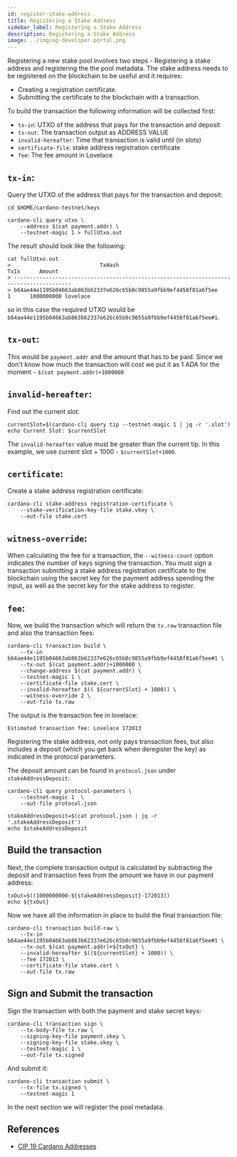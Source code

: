 ```yaml
---
id: register-stake-address
title: Registering a Stake Address
sidebar_label: Registering a Stake Address
description: Registering a Stake Address 
image: ../img/og-developer-portal.png
---
```


Registering a new stake pool involves two steps - Registering a stake address and registering the the pool metadata. The stake address needs to be registered on the blockchain to be useful and it requires:

* Creating a registration certificate.
* Submitting the certificate to the blockchain with a transaction.

To build the transaction the following information will be collected first:

* `tx-in`: UTXO of the address that pays for the transaction and deposit
* `tx-out`: The transaction output as ADDRESS VALUE
* `invalid-hereafter`: Time that transaction is valid until (in slots)
* `certificate-file`: stake address registration certificate
* `fee`: The fee amount in Lovelace

## `tx-in`:

Query the UTXO of the address that pays for the transaction and deposit:

```
cd $HOME/cardano-testnet/keys

cardano-cli query utxo \
    --address $(cat payment.addr) \
    --testnet-magic 1 > fullUtxo.out
```

The result should look like the following:

```
cat fullUtxo.out
>                            TxHash                                 TxIx      Amount
> ----------------------------------------------------------------------------------------
> b64ae44e1195b04663ab863b62337e626c65b0c9855a9fbb9ef4458f81a6f5ee     1      1000000000 lovelace
```

so in this case the required UTXO would be `b64ae44e1195b04663ab863b62337e626c65b0c9855a9fbb9ef4458f81a6f5ee#1`.

## `tx-out`:

This would be `payment.addr` and the amount that has to be paid.  Since we don't know how much the transaction will cost we put it as 1 ADA for the moment - `$(cat payment.addr)+1000000`

## `invalid-hereafter`:

Find out the current slot:
```
currentSlot=$(cardano-cli query tip --testnet-magic 1 | jq -r '.slot')
echo Current Slot: $currentSlot
```

The `invalid-hereafter` value must be greater than the current tip. In this example, we use current slot + 1000 -  `$currentSlot+1000`.

## `certificate`:

Create a stake address registration certificate:

```
cardano-cli stake-address registration-certificate \
    --stake-verification-key-file stake.vkey \
    --out-file stake.cert
```

## `witness-override`:

When calculating the fee for a transaction, the `--witness-count` option indicates the number of keys signing the transaction. You must sign a transaction submitting a stake address registration certificate to the blockchain using the secret key for the payment address spending the input, as well as the secret key for the stake address to register.

## `fee`:

Now, we build the transaction which will return the `tx.raw` transaction file and also the transaction fees:

```
cardano-cli transaction build \
    --tx-in b64ae44e1195b04663ab863b62337e626c65b0c9855a9fbb9ef4458f81a6f5ee#1 \
    --tx-out $(cat payment.addr)+1000000 \
    --change-address $(cat payment.addr) \
    --testnet-magic 1 \
    --certificate-file stake.cert \
    --invalid-hereafter $(( ${currentSlot} + 1000)) \
    --witness-override 2 \
    --out-file tx.raw
```

The output is the transaction fee in lovelace:
```
Estimated transaction fee: Lovelace 172013
```

Registering the stake address, not only pays transaction fees, but also includes a deposit (which you get back when deregister the key) as indicated in the protocol parameters.

The deposit amount can be found in `protocol.json` under `stakeAddressDeposit`:

```
cardano-cli query protocol-parameters \
    --testnet-magic 1  \
    --out-file protocol.json

stakeAddressDeposit=$(cat protocol.json | jq -r '.stakeAddressDeposit')
echo $stakeAddressDeposit
```

## Build the transaction

Next, the complete transaction output is calculated by subtracting the deposit and transaction fees from the amount we have in our payment address:

```
txOut=$((1000000000-${stakeAddressDeposit}-172013))
echo ${txOut}
```

Now we have all the information in place to build the final transaction file:

```
cardano-cli transaction build-raw \
    --tx-in b64ae44e1195b04663ab863b62337e626c65b0c9855a9fbb9ef4458f81a6f5ee#1 \
    --tx-out $(cat payment.addr)+${txOut} \
    --invalid-hereafter $((${currentSlot} + 1000)) \
    --fee 172013 \
    --certificate-file stake.cert \
    --out-file tx.raw
```

## Sign and Submit the transaction

Sign the transaction with both the payment and stake secret keys:

```
cardano-cli transaction sign \
    --tx-body-file tx.raw \
    --signing-key-file payment.skey \
    --signing-key-file stake.skey \
    --testnet-magic 1 \
    --out-file tx.signed
```

And submit it:

```
cardano-cli transaction submit \
    --tx-file tx.signed \
    --testnet-magic 1 
```
In the next section we will register the pool metadata.

## References 
- [CIP 19 Cardano Addresses](/docs/governance/cardano-improvement-proposals/CIP-0019)
